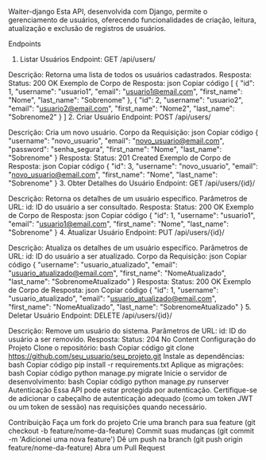 Waiter-django
Esta API, desenvolvida com Django, permite o gerenciamento de usuários, oferecendo funcionalidades de criação, leitura, atualização e exclusão de registros de usuários.

Endpoints
1. Listar Usuários
Endpoint: GET /api/users/

Descrição: Retorna uma lista de todos os usuários cadastrados.
Resposta:
Status: 200 OK
Exemplo de Corpo de Resposta:
json
Copiar código
[
  {
    "id": 1,
    "username": "usuario1",
    "email": "usuario1@email.com",
    "first_name": "Nome",
    "last_name": "Sobrenome"
  },
  {
    "id": 2,
    "username": "usuario2",
    "email": "usuario2@email.com",
    "first_name": "Nome2",
    "last_name": "Sobrenome2"
  }
]
2. Criar Usuário
Endpoint: POST /api/users/

Descrição: Cria um novo usuário.
Corpo da Requisição:
json
Copiar código
{
  "username": "novo_usuario",
  "email": "novo_usuario@email.com",
  "password": "senha_segura",
  "first_name": "Nome",
  "last_name": "Sobrenome"
}
Resposta:
Status: 201 Created
Exemplo de Corpo de Resposta:
json
Copiar código
{
  "id": 3,
  "username": "novo_usuario",
  "email": "novo_usuario@email.com",
  "first_name": "Nome",
  "last_name": "Sobrenome"
}
3. Obter Detalhes do Usuário
Endpoint: GET /api/users/{id}/

Descrição: Retorna os detalhes de um usuário específico.
Parâmetros de URL:
id: ID do usuário a ser consultado.
Resposta:
Status: 200 OK
Exemplo de Corpo de Resposta:
json
Copiar código
{
  "id": 1,
  "username": "usuario1",
  "email": "usuario1@email.com",
  "first_name": "Nome",
  "last_name": "Sobrenome"
}
4. Atualizar Usuário
Endpoint: PUT /api/users/{id}/

Descrição: Atualiza os detalhes de um usuário específico.
Parâmetros de URL:
id: ID do usuário a ser atualizado.
Corpo da Requisição:
json
Copiar código
{
  "username": "usuario_atualizado",
  "email": "usuario_atualizado@email.com",
  "first_name": "NomeAtualizado",
  "last_name": "SobrenomeAtualizado"
}
Resposta:
Status: 200 OK
Exemplo de Corpo de Resposta:
json
Copiar código
{
  "id": 1,
  "username": "usuario_atualizado",
  "email": "usuario_atualizado@email.com",
  "first_name": "NomeAtualizado",
  "last_name": "SobrenomeAtualizado"
}
5. Deletar Usuário
Endpoint: DELETE /api/users/{id}/

Descrição: Remove um usuário do sistema.
Parâmetros de URL:
id: ID do usuário a ser removido.
Resposta:
Status: 204 No Content
Configuração do Projeto
Clone o repositório:
bash
Copiar código
git clone https://github.com/seu_usuario/seu_projeto.git
Instale as dependências:
bash
Copiar código
pip install -r requirements.txt
Aplique as migrações:
bash
Copiar código
python manage.py migrate
Inicie o servidor de desenvolvimento:
bash
Copiar código
python manage.py runserver
Autenticação
Essa API pode estar protegida por autenticação. Certifique-se de adicionar o cabeçalho de autenticação adequado (como um token JWT ou um token de sessão) nas requisições quando necessário.

Contribuição
Faça um fork do projeto
Crie uma branch para sua feature (git checkout -b feature/nome-da-feature)
Commit suas mudanças (git commit -m 'Adicionei uma nova feature')
Dê um push na branch (git push origin feature/nome-da-feature)
Abra um Pull Request
 
 
